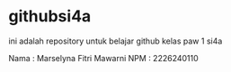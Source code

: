 # githubsi4a
ini adalah repository untuk belajar github kelas paw 1 si4a

Nama : Marselyna Fitri Mawarni
NPM : 2226240110
